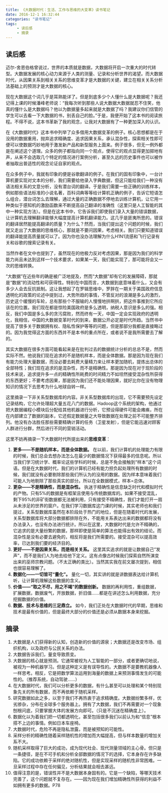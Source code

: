 ```yaml
---
title: 《大数据时代：生活、工作与思维的大变革》读书笔记
date: 2016-12-1 16:32:44
categories: "读书笔记"
tags:
     - 读后感
     - 摘录
---
```

## 读后感
迈尔-舍恩伯格曾说过，世界的本质就是数据，大数据将开启一次重大的时代转型。大数据发展的核心动力来源于人类的测量、记录和分析世界的渴望。而大数据时代，从因果关系到相关关系的思维变革才是大数据的关键，建立在相关关系分析法基础上的预测才是大数据的核心。
<!-- more -->
现在大数据这个词几乎是耳熟能详了。但是到底多少个人懂什么是大数据呢？我还记得上课的时候潘峰老师说：“我每次听到那些人说大数据大数据就忍不住笑，他真的懂什么是大数据吗？他以为数据量多起来就是大数据了吗？我建议你们信管的学生可以去看一下大数据的书，别丢自己的脸。”于是，我便开始了这本书的阅读旅程。不得不说，这本书革新了我的观念，让我对大数据有了一种更加深入的认识。

在《大数据时代》这本书中列举了众多借用大数据变革的例子。核心思想都是在于没用的数据重用，抛弃追求精确度、追求因果关系，承认混杂性，探索相关性即可便可以使数据巧妙地用于激发新产品和新型服务上面来。例子很多，但无一例外都是在阐述这个道理。众多的例子都指向同一个观点，使得它的观点显得更加掷地有声，从来不会选取几个特定的情况进行案例分析，甚至久远的历史事件也可以被作者抽取出普适性的观念论证自家的观点。

在众多例子中，我就有印象的便是谷歌翻译的例子。在我们的固有印象中，一台计算机要实现对文本的分析，我们需要给他录入字典数据，但这只能给我们一种没有语法相关系的文意分析，没有潜台词的翻译。于是我们需要一些正确的训练样本，例如那些语法标准的小说名著，百科词典等等给计算机正确的例子，告诉它短语怎么组合，潜台词怎么去理解，通过大量的正确数据不停地去训练计算机，让它用一种类似于感知机的激励函数来不断提高自己翻译的准确性（这里只是人工智能的其中一种实现方法）。但是在这本书中，它告诉我们即使我们录入大量的错误数据，让计算机去理解翻译能够大幅度提高计算机翻译能力。这几乎是匪夷所思的。错误的翻译居然能提高翻译的质量？为什么？然而，当我们提出这个问题的时候，我们就又走出了大数据的思维核心，那就是不要问因果，考虑相关。我们只要知道错误的翻译能提高质量就可以了。因为你也没办法理解为什么H1N1流感和飞行记录有关和谷歌的搜索记录有关。

当然作者在文中也提到了，虽然现在的他极力反对考虑因果，那是因为我们的科学能力尚且未达到这样一个技术要求，如果某一天，我们能实现了，那可能将会又一次的思维转换。

“大数据”在近些年的确是被广泛地提及，然而“大数据”却有它的发展障碍，那就是“数据”的流动性和可获得性。特别在中国而言，大数据到底意味着什么，又会有多少人会去反抗抵制。这让我想起了在罗辑思维中，罗胖在一期关于美国政府信息透明化的政策的论述中提到过，大势所趋的事情，不管反对的浪潮是多么的激烈，历史这个缓慢的车轮，总有那些个不服输的人慢慢地拱啊拱，把这件事推到它所应该在的位置。我们现在都是惊险美国政府是多么透明，纳税人意识是多么的强。相反，我们中国是多么多的贪污腐败，然而终有一天，中国一定会实现政府的透明化，我相信，中国的大数据变革时代的到来，数据公开必定是时代所趋。当然书中提高了很多关于数据拥有权、隐私性保护等等的问题，但是那部分我都是直接略过的。因为我觉得这方面的东西并不是本书的重点所在，或者说不是我所需要去了解的。

其实大数据在很多方面可能看起来是在批判过去的数据统计分析的总总不是，然而实际不然。他说我们现在追求的不是随机样本，而是全体数据。那是因为现在我们有能力处理大量数据，而没必要去耗费大量精力来让样本更加随机，提炼出总体的全部特性；我们现在追求的是混杂性，而不是精确性。那是因为现在对于现阶段的技术来说，追求提升多一点的精确性所耗费的时间精力不如坦然接受混杂性所获得的东西更好；不要考虑因果，那是因为我们还不能处理因果，就好比你在没有物理知识的情况下去思考为什么地球自转一样。

这里摘录一下非关系型数据库的内容。非关系型数据库的出现，它不需要预先设定记录结构，它允许处理超大量五花八门的数据。Hadoop这个系统的架构，他通过把大数据编程小模块后分配给其他机器进行分析，它预设得硬件可能会瘫痪，所在在内部建立了数据的副本，它还假定数据量之大导致数据在处理之前不可能整齐排列。他没有办法胜任那些需要精确计算的任务（卫星发射），但是它能迅速对顾客人群进行分群，然后进行不同的营销活动。

这里不妨再摘录一下大数据时代所提出来的**思维变革**：

 1. **更多——不是随机样本，而是全体数据。** 在以前，我们计算机的处理能力有限的时候，我们总会去想办法怎么在最少的数据情况下获得最多的信息呢。所以当我们学习统计学、概率论这些学科的时候，总是不免会接触到“样本”这个词语。但是在大数据时代，我们的计算机已经有能力担负起处理所有数据的时候，我们就没有必要剔除那些我们所认为的没用的数据。因为样本意味着我们可能人为地剔除了那些真实的部分。所以在全数据模式，样本=总体。
 2. **更杂——不是精确性，而是混杂性。** 执迷于精确性是信息缺乏时代和模拟时代的产物。只有5%的数据是有框架且使用与传统数据库的。如果不接受混乱，剩下95%的非矿街数据都无法被利用，只有接受不精确性，我们才能打开一扇从未涉足的世界的窗户。在我们学习数据库这门课的时候，其实老师也和我们提过，关系型数据库虽然在本阶段处于热门的地位，但是在随着时代的发展，关系型数据库将大部分数据都排除在外，不能用关系表达出来的数据都将没有办法录入，也没有办法进行统计。所以在这里，大数据时代是允许不精确的，它追求的是大量纷繁的数据，那样即使是简单的算法也能得出有效的结论。而混杂性是没有必要去避免的，相反将是我们所需要的。接受混杂可以提高效率，已达到我们要的经济目的。
 3. **更好——不是因果关系，而是相关关系。** 这里其实追求的就是让数据自己“发声”，而不是我们人为地去给他下定义。这有点像古时候我们探索自然所演变出来的巫师宗教问题。（不太正确的类比）。当然其实我在前文屡次提到，相信也很容易理解了。
 4. **数据化——一切皆可“量化”。** 量化一切，其实讲的就是讲数据表达给计算机听，让计算机理解这些数据的含义。
 5. **价值——“取之不尽，用之不竭”的数据创新。** 数据的再利用性，重组数据，扩展数据，数据废气，开放数据，折旧值……都是在讲述怎么利用数据，充分挖掘数据的价值。
 6. **数据、技术与思维的三足鼎立。** 如今，我们正处在大数据时代的早期，思维和技术是最有价值的，但是最终大部分的价值还是必须从数据本身来挖掘。

## 摘录
1.	大数据是人们获得新的认知，创造新的价值的源泉；大数据还是改变市场、组织机构，以及政府与公民关系的办法。
2.	大数据告诉我们，量变导致质变。
3.	大数据的核心就是预测。它通常被视为人工智能的一部分，或者更确切地说，被视为一种机器学习。但是这种定义是有误导性的。大数据不是要教机器像人一样思考。相反，它是把数学算法运用到海量的数据上来预测事情发生的可能性的。（推荐系统，自动驾驶……）
4.	在大数据时代，我们可以分析更多的数据，有什么甚至可以处理和某个特别现象先关的所有数据，而不再依赖于随机采样。
5.	研究数据如此之多，以至于我们不再热衷于追求精确度。大数据纷繁多样，优劣掺杂，分布在全球多个服务器上。拥有了大数据，我们不再需要对一个现象刨根问底，只要掌握大体的发展方向即可。（只是不沉迷在精确度上）。
6.	数据化以为着我们把一切都透明化，甚至包括很多我们以前认为和“信息”根本搭不上边的事情。例如日本车座椅。
7.	大数据时代，危险不再是隐私泄露，而是被预知的可能性。
8.	采样分析的精确性随着采样随机性的增加而大幅提高，但与样本数量的增加关系不大。
9.	随机采样取得了巨大的成功，成为现代社会、现代测量领域的主心骨。但只是一条捷径，是在不可手机和分析全部数据的情况下的选择，它本身存在许多缺陷。它的成功依赖于采样的绝对随机性，但是实现采样的随机性非常困难。一旦采样过程中存在任何偏见，分析结果就会相去甚远。
10.	值得注意的是，错误性并不是大数据本身固有的。它是一个缺陷，等哪天技术完善了，这个问题就不复存在。——因为现在我们增加精确性所获得的利益不如拥有更多的数据。P78
